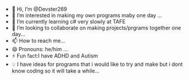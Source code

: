 - 👋 Hi, I’m @Devster269
- 👀 I’m interested in making my own programs maby one day ...
- 🌱 I’m currently learning c# very slowly at TAFE
- 💞️ I’m looking to collaborate on making projects/prgrams together one day...
- 📫 How to reach me...
- 😄 Pronouns: he/him ...
- ⚡ Fun fact:I have ADHD and Autism
- 💡 I have ideas for programs that i would like to try and make but i dont know coding so it will take a while...
<!---
Devster269/Devster269 is a ✨ special ✨ repository because its `README.md` (this file) appears on your GitHub profile.
You can click the Preview link to take a look at your changes.
--->
